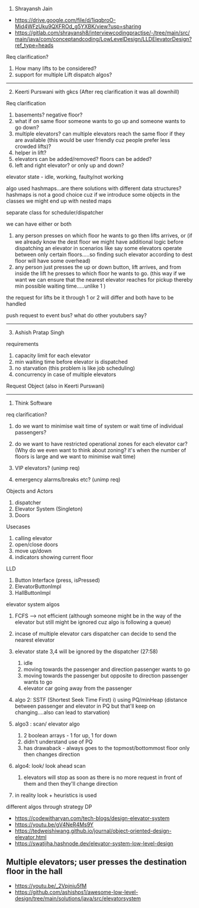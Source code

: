 1. Shrayansh Jain
- https://drive.google.com/file/d/1iqqbroO-Mid4WFzUku9QXFROd_g5YXBK/view?usp=sharing
- https://gitlab.com/shrayansh8/interviewcodingpractise/-/tree/main/src/main/java/com/conceptandcoding/LowLevelDesign/LLDElevatorDesign?ref_type=heads

Req clarification?
1. How many lifts to be considered?
2. support for multiple Lift dispatch algos?

------------------------------------------------------------------------------
2. Keerti Purswani with gkcs (After req clarification it was all downhill)

Req clarification 
1) basements? negative floor?
2) what if on same floor someone wants to go up and someone wants to go down?
3) multiple elevators? can multiple elevators reach the same floor if they are available (this would be user friendly cuz people prefer less crowded lifts)?
4) helper in lift?
5) elevators can be added/removed? floors can be added?
6) left and right elevator? or only up and down?

elevator state - idle, working, faulty/not working

algo used hashmaps...are there solutions with different data structures?
hashmaps is not a good choice cuz if we introduce some objects in the classes we might end up with nested maps

separate class for scheduler/dispatcher


we can have either or both
1. any person presses on which floor he wants to go then lifts arrives, or (if we already know the dest floor we might have additional logic before dispatching an elevator in scenarios like say some elevators operate between only certain floors.....so finding such elevator according to dest floor will have some overhead)
2. any person just presses the up or down button, lift arrives, and from inside the lift he presses to which floor he wants to go. (this way if we want we can ensure that the nearest elevator reaches for pickup thereby min possible waiting time.....unlike 1 )

the request for lifts be it through 1 or 2 will differ and both have to be handled

push request to event bus? what do other youtubers say?

------------------------------------------------------------------------------
3. Ashish Pratap Singh

requirements
1) capacity limit for each elevator
2) min waiting time before elevator is dispatched
3) no starvation (this problem is like job scheduling)
4) concurrency in case of multiple elevators


Request Object (also in Keerti Purswani)

------------------------------------------------------------------------------
1. Think Software

req clarification?
1) do we want to minimise wait time of system or wait time of individual passengers?
2) do we want to have restricted operational zones for each elevator car? (Why do we even want to think about zoning? it's when the number of floors is large and we want to minimise wait time)

3) VIP elevators? (unimp req)
4) emergency alarms/breaks etc? (unimp req)

Objects and Actors
1) dispatcher
2) Elevator System (Singleton)
3) Doors

Usecases
1) calling elevator
2) open/close doors
3) move up/down
4) indicators showing current floor

LLD
1) Button Interface (press, isPressed)
2) ElevatorButtonImpl
3) HallButtonImpl

elevator system algos
1) FCFS --> not efficient (although someone might be in the way of the elevator but still might be ignored cuz algo is following a queue)
2) incase of multiple elevator cars dispatcher can decide to send the nearest elevator
3) elevator state 3,4 will be ignored by the dispatcher (27:58)
   1) idle
   2) moving towards the passenger and direction passenger wants to go
   3) moving towards the passenger but opposite to direction passenger wants to go
   4) elevator car going away from the passenger
4) algo 2: SSTF (Shortest Seek Time First) i) using PQ/minHeap (distance between passenger and elevator in PQ but that'll keep on changing....also can lead to starvation)

5) algo3 : scan/ elevator algo
   1) 2 boolean arrays - 1 for up, 1 for down
   2) didn't understand use of PQ
   3) has drawaback - always goes to the topmost/bottommost floor only then changes direction
6) algo4: look/ look ahead scan
   1) elevators will stop as soon as there is no more request in front of them and then they'll change direction
   
7) in reality look + heuristics is used

different algos through strategy DP


- https://codewitharyan.com/tech-blogs/design-elevator-system
- https://youtu.be/gV4NeR4Ms9Y
- https://tedweishiwang.github.io/journal/object-oriented-design-elevator.html
- https://swatijha.hashnode.dev/elevator-system-low-level-design


Multiple elevators; user presses the destination floor in the hall
---------------------------------------------------------------------
- https://youtu.be/_2Vpjniu5fM
- https://github.com/ashishps1/awesome-low-level-design/tree/main/solutions/java/src/elevatorsystem